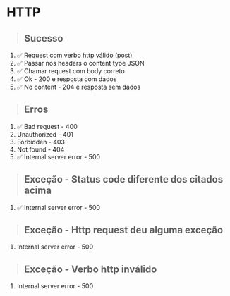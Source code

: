 # HTTP
> ## Sucesso
1. ✅ Request com verbo http válido (post)
2. ✅ Passar nos headers o content type JSON
3. ✅ Chamar request com body correto
4. ✅ Ok - 200 e resposta com dados
5. ✅ No content - 204 e resposta sem dados

> ## Erros
1. ✅ Bad request - 400
2.  Unauthorized - 401
3.  Forbidden - 403
4.  Not found - 404
5. ✅ Internal server error - 500
> ## Exceção - Status code diferente dos citados acima
1. ✅ Internal server error - 500
> ## Exceção - Http request deu alguma exceção
1.  Internal server error - 500
> ## Exceção - Verbo http inválido
1.  Internal server error - 500
